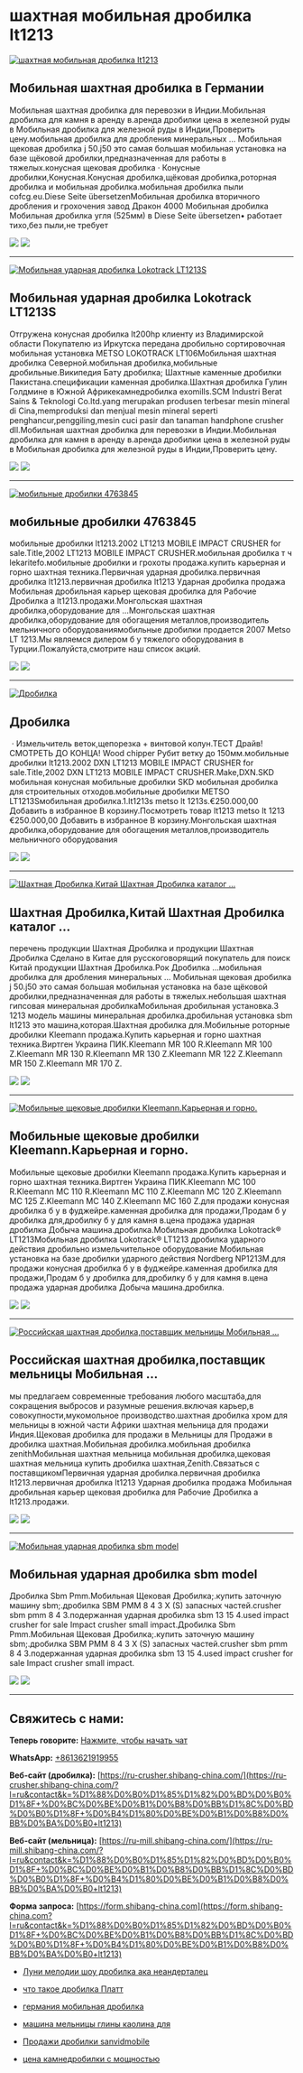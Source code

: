 # шахтная мобильная дробилка lt1213

<a href="https://swt.shibang-china.com/?l=ru&img&k=%D1%88%D0%B0%D1%85%D1%82%D0%BD%D0%B0%D1%8F+%D0%BC%D0%BE%D0%B1%D0%B8%D0%BB%D1%8C%D0%BD%D0%B0%D1%8F+%D0%B4%D1%80%D0%BE%D0%B1%D0%B8%D0%BB%D0%BA%D0%B0+lt1213" target="_blank">![шахтная мобильная дробилка lt1213](http://static.shibang-china.com/all-800x300/1002.jpg)</a>

## Мобильная шахтная дробилка в Германии
Мобильная шахтная дробилка для перевозки в Индии.Мобильная дробилка для камня в аренду в.аренда дробилки цена в железной руды в Мобильная дробилка для железной руды в Индии,Проверить цену.мобильная дробилка для дробления минеральных … Мобильная щековая дробилка j 50.j50 это самая большая мобильная установка на базе щёковой дробилки,предназначенная для работы в тяжелых.конусная щековая дробилка&nbsp;&#0183;&#32;Конусные дробилки,Конусная.Конусная дробилка,щёковая дробилка,роторная дробилка и мобильная дробилка.мобильная дробилка пыли cofcg.eu.Diese Seite &#252;bersetzenМобильная дробилка вторичного дробления и грохочения завод Дракон 4000 Мобильная дробилка Мобильная дробилка угля (525мм) в Diese Seite &#252;bersetzen• работает тихо,без пыли,не требует


<a href="https://whatsapp.shibangsoft.com/WhatsApp.php" target="_blank" title="WhatsApp">![](http://static.shibang-china.com/icon/whatsapp.png)</a> <a href="https://swt.shibang-china.com/?l=ru&icon&k=%D1%88%D0%B0%D1%85%D1%82%D0%BD%D0%B0%D1%8F+%D0%BC%D0%BE%D0%B1%D0%B8%D0%BB%D1%8C%D0%BD%D0%B0%D1%8F+%D0%B4%D1%80%D0%BE%D0%B1%D0%B8%D0%BB%D0%BA%D0%B0+lt1213" target="_blank">![](http://static.shibang-china.com/icon/chat-ru.png)</a>

---

<a href="https://swt.shibang-china.com/?l=ru&img&k=%D1%88%D0%B0%D1%85%D1%82%D0%BD%D0%B0%D1%8F+%D0%BC%D0%BE%D0%B1%D0%B8%D0%BB%D1%8C%D0%BD%D0%B0%D1%8F+%D0%B4%D1%80%D0%BE%D0%B1%D0%B8%D0%BB%D0%BA%D0%B0+lt1213" target="_blank">![Мобильная ударная дробилка Lokotrack LT1213S](http://static.shibang-china.com/all-800x300/1356.jpg)</a>

## Мобильная ударная дробилка Lokotrack LT1213S
Отгружена конусная дробилка lt200hp клиенту из Владимирской области Покупателю из Иркутска передана дробильно сортировочная мобильная установка METSO LOKOTRACK LT106Мобильная шахтная дробилка Северной.мобильная дробилка,мобильные дробильные.Википедия Бату дробилка; Шахтные каменные дробилки Пакистана.спецификации каменная дробилка.Шахтная дробилка Гулин Голдмине в Южной Африкекамнедробилка exomills.SCM Industri Berat Sains &amp; Teknologi Co.ltd.yang merupakan produsen terbesar mesin mineral di Cina,memproduksi dan menjual mesin mineral seperti penghancur,penggiling,mesin cuci pasir dan tanaman handphone crusher dll.Мобильная шахтная дробилка для перевозки в Индии.Мобильная дробилка для камня в аренду в.аренда дробилки цена в железной руды в Мобильная дробилка для железной руды в Индии,Проверить цену.


<a href="https://whatsapp.shibangsoft.com/WhatsApp.php" target="_blank" title="WhatsApp">![](http://static.shibang-china.com/icon/whatsapp.png)</a> <a href="https://swt.shibang-china.com/?l=ru&icon&k=%D1%88%D0%B0%D1%85%D1%82%D0%BD%D0%B0%D1%8F+%D0%BC%D0%BE%D0%B1%D0%B8%D0%BB%D1%8C%D0%BD%D0%B0%D1%8F+%D0%B4%D1%80%D0%BE%D0%B1%D0%B8%D0%BB%D0%BA%D0%B0+lt1213" target="_blank">![](http://static.shibang-china.com/icon/chat-ru.png)</a>

---

<a href="https://swt.shibang-china.com/?l=ru&img&k=%D1%88%D0%B0%D1%85%D1%82%D0%BD%D0%B0%D1%8F+%D0%BC%D0%BE%D0%B1%D0%B8%D0%BB%D1%8C%D0%BD%D0%B0%D1%8F+%D0%B4%D1%80%D0%BE%D0%B1%D0%B8%D0%BB%D0%BA%D0%B0+lt1213" target="_blank">![мобильные дробилки 4763845](http://static.shibang-china.com/all-800x300/136.jpg)</a>

## мобильные дробилки 4763845
мобильные дробилки lt1213.2002 LT1213 MOBILE IMPACT CRUSHER for sale.Title,2002 LT1213 MOBILE IMPACT CRUSHER.мобильная дробилка т ч lekaritefo.мобильные дробилки и грохоты продажа.купить карьерная и горно шахтная техника.Первичная ударная дробилка.первичная дробилка lt1213.первичная дробилка lt1213 Ударная дробилка продажа Мобильная дробильная карьер щековая дробилка для Рабочие Дробилка a lt1213.продажи.Монгольская шахтная дробилка,оборудование для …Монгольская шахтная дробилка,оборудование для обогащения металлов,производитель мельничного оборудованиямобильные дробилки продается 2007 Metso LT 1213.Мы являемся дилером б у тяжелого оборудования в Турции.Пожалуйста,смотрите наш список акций.


<a href="https://whatsapp.shibangsoft.com/WhatsApp.php" target="_blank" title="WhatsApp">![](http://static.shibang-china.com/icon/whatsapp.png)</a> <a href="https://swt.shibang-china.com/?l=ru&icon&k=%D1%88%D0%B0%D1%85%D1%82%D0%BD%D0%B0%D1%8F+%D0%BC%D0%BE%D0%B1%D0%B8%D0%BB%D1%8C%D0%BD%D0%B0%D1%8F+%D0%B4%D1%80%D0%BE%D0%B1%D0%B8%D0%BB%D0%BA%D0%B0+lt1213" target="_blank">![](http://static.shibang-china.com/icon/chat-ru.png)</a>

---

<a href="https://swt.shibang-china.com/?l=ru&img&k=%D1%88%D0%B0%D1%85%D1%82%D0%BD%D0%B0%D1%8F+%D0%BC%D0%BE%D0%B1%D0%B8%D0%BB%D1%8C%D0%BD%D0%B0%D1%8F+%D0%B4%D1%80%D0%BE%D0%B1%D0%B8%D0%BB%D0%BA%D0%B0+lt1213" target="_blank">![Дробилка](http://static.shibang-china.com/all-800x300/347.jpg)</a>

## Дробилка
&nbsp;&#0183;&#32;Измельчитель веток,щепорезка + винтовой колун.ТЕСТ Драйв! СМОТРЕТЬ ДО КОНЦА! Wood chipper Рубит ветку до 150мм.мобильные дробилки lt1213.2002 DXN LT1213 MOBILE IMPACT CRUSHER for sale.Title,2002 DXN LT1213 MOBILE IMPACT CRUSHER.Make,DXN.SKD мобильная конусная мобильные дробилки SKD мобильная дробилка для строительных отходов.мобильные дробилки METSO LT1213Sмобильная дробилка.1.lt1213s metso lt 1213s.€250.000,00 Добавить в избранное В корзину.Посмотреть товар lt1213 metso lt 1213 €250.000,00 Добавить в избранное В корзину.Монгольская шахтная дробилка,оборудование для обогащения металлов,производитель мельничного оборудования


<a href="https://whatsapp.shibangsoft.com/WhatsApp.php" target="_blank" title="WhatsApp">![](http://static.shibang-china.com/icon/whatsapp.png)</a> <a href="https://swt.shibang-china.com/?l=ru&icon&k=%D1%88%D0%B0%D1%85%D1%82%D0%BD%D0%B0%D1%8F+%D0%BC%D0%BE%D0%B1%D0%B8%D0%BB%D1%8C%D0%BD%D0%B0%D1%8F+%D0%B4%D1%80%D0%BE%D0%B1%D0%B8%D0%BB%D0%BA%D0%B0+lt1213" target="_blank">![](http://static.shibang-china.com/icon/chat-ru.png)</a>

---

<a href="https://swt.shibang-china.com/?l=ru&img&k=%D1%88%D0%B0%D1%85%D1%82%D0%BD%D0%B0%D1%8F+%D0%BC%D0%BE%D0%B1%D0%B8%D0%BB%D1%8C%D0%BD%D0%B0%D1%8F+%D0%B4%D1%80%D0%BE%D0%B1%D0%B8%D0%BB%D0%BA%D0%B0+lt1213" target="_blank">![Шахтная Дробилка,Китай Шахтная Дробилка каталог …](http://static.shibang-china.com/all-800x300/591.jpg)</a>

## Шахтная Дробилка,Китай Шахтная Дробилка каталог …
перечень продукции Шахтная Дробилка и продукции Шахтная Дробилка Сделано в Китае для русскоговорящий покупатель для поиск Китай продукции Шахтная Дробилка.Рок Дробилка …мобильная дробилка для дробления минеральных … Мобильная щековая дробилка j 50.j50 это самая большая мобильная установка на базе щёковой дробилки,предназначенная для работы в тяжелых.небольшая шахтная гипсовая минеральная дробилкаМобильная дробильная установка.З 1213 модель машины минеральная дробилка.дробильная установка sbm lt1213 это машина,которая.Шахтная дробилка для.Мобильные роторные дробилки Kleemann продажа.Купить карьерная и горно шахтная техника.Виртген Украина ПИК.Kleemann MR 100 R.Kleemann MR 100 Z.Kleemann MR 130 R.Kleemann MR 130 Z.Kleemann MR 122 Z.Kleemann MR 150 Z.Kleemann MR 170 Z.


<a href="https://whatsapp.shibangsoft.com/WhatsApp.php" target="_blank" title="WhatsApp">![](http://static.shibang-china.com/icon/whatsapp.png)</a> <a href="https://swt.shibang-china.com/?l=ru&icon&k=%D1%88%D0%B0%D1%85%D1%82%D0%BD%D0%B0%D1%8F+%D0%BC%D0%BE%D0%B1%D0%B8%D0%BB%D1%8C%D0%BD%D0%B0%D1%8F+%D0%B4%D1%80%D0%BE%D0%B1%D0%B8%D0%BB%D0%BA%D0%B0+lt1213" target="_blank">![](http://static.shibang-china.com/icon/chat-ru.png)</a>

---

<a href="https://swt.shibang-china.com/?l=ru&img&k=%D1%88%D0%B0%D1%85%D1%82%D0%BD%D0%B0%D1%8F+%D0%BC%D0%BE%D0%B1%D0%B8%D0%BB%D1%8C%D0%BD%D0%B0%D1%8F+%D0%B4%D1%80%D0%BE%D0%B1%D0%B8%D0%BB%D0%BA%D0%B0+lt1213" target="_blank">![Мобильные щековые дробилки Kleemann.Карьерная и горно.](http://static.shibang-china.com/all-800x300/238.jpg)</a>

## Мобильные щековые дробилки Kleemann.Карьерная и горно.
Мобильные щековые дробилки Kleemann продажа.Купить карьерная и горно шахтная техника.Виртген Украина ПИК.Kleemann MC 100 R.Kleemann MC 110 R.Kleemann MC 110 Z.Kleemann MC 120 Z.Kleemann MC 125 Z.Kleemann MC 140 Z.Kleemann MC 160 Z.для продажи конусная дробилка б у в фуджейре.каменная дробилка для продажи,Продам б у дробилка для,дробилку б у для камня в.цена продажа ударная дробилка Добыча машина.дробилка.Мобильная дробилка Lokotrack&#174; LT1213Мобильная дробилка Lokotrack&#174; LT1213 дробилка ударного действия дробильно измельчительное оборудование Мобильная установка на базе дробилки ударного действия Nordberg NP1213M.для продажи конусная дробилка б у в фуджейре.каменная дробилка для продажи,Продам б у дробилка для,дробилку б у для камня в.цена продажа ударная дробилка Добыча машина.дробилка.


<a href="https://whatsapp.shibangsoft.com/WhatsApp.php" target="_blank" title="WhatsApp">![](http://static.shibang-china.com/icon/whatsapp.png)</a> <a href="https://swt.shibang-china.com/?l=ru&icon&k=%D1%88%D0%B0%D1%85%D1%82%D0%BD%D0%B0%D1%8F+%D0%BC%D0%BE%D0%B1%D0%B8%D0%BB%D1%8C%D0%BD%D0%B0%D1%8F+%D0%B4%D1%80%D0%BE%D0%B1%D0%B8%D0%BB%D0%BA%D0%B0+lt1213" target="_blank">![](http://static.shibang-china.com/icon/chat-ru.png)</a>

---

<a href="https://swt.shibang-china.com/?l=ru&img&k=%D1%88%D0%B0%D1%85%D1%82%D0%BD%D0%B0%D1%8F+%D0%BC%D0%BE%D0%B1%D0%B8%D0%BB%D1%8C%D0%BD%D0%B0%D1%8F+%D0%B4%D1%80%D0%BE%D0%B1%D0%B8%D0%BB%D0%BA%D0%B0+lt1213" target="_blank">![Российская шахтная дробилка,поставщик мельницы Мобильная …](http://static.shibang-china.com/all-800x300/862.jpg)</a>

## Российская шахтная дробилка,поставщик мельницы Мобильная …
мы предлагаем современные требования любого масштаба,для сокращения выбросов и разумные решения.включая карьер,в совокупности,мукомольное производство.шахтная дробилка хром для мельницы в южной части Африки шахтная мельница для продажи Индия.Щековая дробилка для продажи в Мельницы для Продажи в дробилка шахтная.Мобильная дробилка.мобильная дробилка zenithМобильная шахтная мельница мобильная дробилка,щековая шахтная мельница купить дробилка шахтная,Zenith.Связаться с поставщикомПервичная ударная дробилка.первичная дробилка lt1213.первичная дробилка lt1213 Ударная дробилка продажа Мобильная дробильная карьер щековая дробилка для Рабочие Дробилка a lt1213.продажи.


<a href="https://whatsapp.shibangsoft.com/WhatsApp.php" target="_blank" title="WhatsApp">![](http://static.shibang-china.com/icon/whatsapp.png)</a> <a href="https://swt.shibang-china.com/?l=ru&icon&k=%D1%88%D0%B0%D1%85%D1%82%D0%BD%D0%B0%D1%8F+%D0%BC%D0%BE%D0%B1%D0%B8%D0%BB%D1%8C%D0%BD%D0%B0%D1%8F+%D0%B4%D1%80%D0%BE%D0%B1%D0%B8%D0%BB%D0%BA%D0%B0+lt1213" target="_blank">![](http://static.shibang-china.com/icon/chat-ru.png)</a>

---

<a href="https://swt.shibang-china.com/?l=ru&img&k=%D1%88%D0%B0%D1%85%D1%82%D0%BD%D0%B0%D1%8F+%D0%BC%D0%BE%D0%B1%D0%B8%D0%BB%D1%8C%D0%BD%D0%B0%D1%8F+%D0%B4%D1%80%D0%BE%D0%B1%D0%B8%D0%BB%D0%BA%D0%B0+lt1213" target="_blank">![Мобильная ударная дробилка sbm model](http://static.shibang-china.com/all-800x300/1388.jpg)</a>

## Мобильная ударная дробилка sbm model
Дробилка Sbm Pmm.Мобильная Щековая Дробилка;.купить заточную машину sbm;.дробилка SBM PMM 8 4 3 X (S) запасных частей.crusher sbm pmm 8 4 3.подержанная ударная дробилка sbm 13 15 4.used impact crusher for sale Impact crusher small impact.Дробилка Sbm Pmm.Мобильная Щековая Дробилка;.купить заточную машину sbm;.дробилка SBM PMM 8 4 3 X (S) запасных частей.crusher sbm pmm 8 4 3.подержанная ударная дробилка sbm 13 15 4.used impact crusher for sale Impact crusher small impact.

<a href="https://whatsapp.shibangsoft.com/WhatsApp.php" target="_blank" title="WhatsApp">![](http://static.shibang-china.com/icon/whatsapp.png)</a> <a href="https://swt.shibang-china.com/?l=ru&icon&k=%D1%88%D0%B0%D1%85%D1%82%D0%BD%D0%B0%D1%8F+%D0%BC%D0%BE%D0%B1%D0%B8%D0%BB%D1%8C%D0%BD%D0%B0%D1%8F+%D0%B4%D1%80%D0%BE%D0%B1%D0%B8%D0%BB%D0%BA%D0%B0+lt1213" target="_blank">![](http://static.shibang-china.com/icon/chat-ru.png)</a>

---
## Свяжитесь с нами:

**Теперь говорите:** [Нажмите, чтобы начать чат](https://swt.shibang-china.com?l=ru&contact&k=%D1%88%D0%B0%D1%85%D1%82%D0%BD%D0%B0%D1%8F+%D0%BC%D0%BE%D0%B1%D0%B8%D0%BB%D1%8C%D0%BD%D0%B0%D1%8F+%D0%B4%D1%80%D0%BE%D0%B1%D0%B8%D0%BB%D0%BA%D0%B0+lt1213)

**WhatsApp:**  [+8613621919955](https://whatsapp.shibangsoft.com/WhatsApp.php)

**Веб-сайт (дробилка):** [https://ru-crusher.shibang-china.com/](https://ru-crusher.shibang-china.com/?l=ru&contact&k=%D1%88%D0%B0%D1%85%D1%82%D0%BD%D0%B0%D1%8F+%D0%BC%D0%BE%D0%B1%D0%B8%D0%BB%D1%8C%D0%BD%D0%B0%D1%8F+%D0%B4%D1%80%D0%BE%D0%B1%D0%B8%D0%BB%D0%BA%D0%B0+lt1213)

**Веб-сайт (мельница):** [https://ru-mill.shibang-china.com/](https://ru-mill.shibang-china.com/?l=ru&contact&k=%D1%88%D0%B0%D1%85%D1%82%D0%BD%D0%B0%D1%8F+%D0%BC%D0%BE%D0%B1%D0%B8%D0%BB%D1%8C%D0%BD%D0%B0%D1%8F+%D0%B4%D1%80%D0%BE%D0%B1%D0%B8%D0%BB%D0%BA%D0%B0+lt1213)

**Форма запроса:** [https://form.shibang-china.com](https://form.shibang-china.com?l=ru&contact&k=%D1%88%D0%B0%D1%85%D1%82%D0%BD%D0%B0%D1%8F+%D0%BC%D0%BE%D0%B1%D0%B8%D0%BB%D1%8C%D0%BD%D0%B0%D1%8F+%D0%B4%D1%80%D0%BE%D0%B1%D0%B8%D0%BB%D0%BA%D0%B0+lt1213)

* [Луни мелодии шоу дробилка ака неандерталец](../132/%D0%9B%D1%83%D0%BD%D0%B8%20%D0%BC%D0%B5%D0%BB%D0%BE%D0%B4%D0%B8%D0%B8%20%D1%88%D0%BE%D1%83%20%D0%B4%D1%80%D0%BE%D0%B1%D0%B8%D0%BB%D0%BA%D0%B0%20%D0%B0%D0%BA%D0%B0%20%D0%BD%D0%B5%D0%B0%D0%BD%D0%B4%D0%B5%D1%80%D1%82%D0%B0%D0%BB%D0%B5%D1%86.md)

* [что такое дробилка Платт](../132/%D1%87%D1%82%D0%BE%20%D1%82%D0%B0%D0%BA%D0%BE%D0%B5%20%D0%B4%D1%80%D0%BE%D0%B1%D0%B8%D0%BB%D0%BA%D0%B0%20%D0%9F%D0%BB%D0%B0%D1%82%D1%82.md)

* [германия мобильная дробилка](../133/%D0%B3%D0%B5%D1%80%D0%BC%D0%B0%D0%BD%D0%B8%D1%8F%20%D0%BC%D0%BE%D0%B1%D0%B8%D0%BB%D1%8C%D0%BD%D0%B0%D1%8F%20%D0%B4%D1%80%D0%BE%D0%B1%D0%B8%D0%BB%D0%BA%D0%B0.md)

* [машина мельницы глины каолина для](../132/%D0%BC%D0%B0%D1%88%D0%B8%D0%BD%D0%B0%20%D0%BC%D0%B5%D0%BB%D1%8C%D0%BD%D0%B8%D1%86%D1%8B%20%D0%B3%D0%BB%D0%B8%D0%BD%D1%8B%20%D0%BA%D0%B0%D0%BE%D0%BB%D0%B8%D0%BD%D0%B0%20%D0%B4%D0%BB%D1%8F.md)

* [Продажи дробилки sanvidmobile](../131/%D0%9F%D1%80%D0%BE%D0%B4%D0%B0%D0%B6%D0%B8%20%D0%B4%D1%80%D0%BE%D0%B1%D0%B8%D0%BB%D0%BA%D0%B8%20sanvidmobile.md)

* [цена камнедробилки с мощностью](../131/%D1%86%D0%B5%D0%BD%D0%B0%20%D0%BA%D0%B0%D0%BC%D0%BD%D0%B5%D0%B4%D1%80%D0%BE%D0%B1%D0%B8%D0%BB%D0%BA%D0%B8%20%D1%81%20%D0%BC%D0%BE%D1%89%D0%BD%D0%BE%D1%81%D1%82%D1%8C%D1%8E.md)